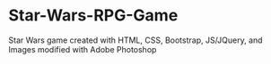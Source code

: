 # Star-Wars-RPG-Game
Star Wars game created with HTML, CSS, Bootstrap, JS/JQuery, and Images modified with Adobe Photoshop
